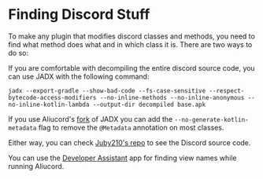 # Finding Discord Stuff

To make any plugin that modifies discord classes and methods, you need to find what method does what and in which class it is. There are two ways to do so:

If you are comfortable with decompiling the entire discord source code, you can use JADX with the following command:

```
jadx --export-gradle --show-bad-code --fs-case-sensitive --respect-bytecode-access-modifiers --no-inline-methods --no-inline-anonymous --no-inline-kotlin-lambda --output-dir decompiled base.apk
```

If you use Aliucord's [fork](https://github.com/Aliucord/jadx) of JADX you can add the `--no-generate-kotlin-metadata` flag to remove the `@Metadata` annotation on most classes.

Either way, you can check [Juby210's repo](https://gitdab.com/Juby210/discord-jadx) to see the Discord source code.

You can use the [Developer Assistant](https://play.google.com/store/apps/details?id=com.appsisle.developerassistant&hl=en_US) app for finding view names while running Aliucord.

